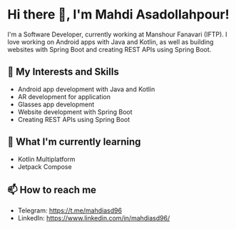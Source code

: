 # Hi there 👋, I'm Mahdi Asadollahpour!

I'm a Software Developer, currently working at Manshour Fanavari (IFTP). I love working on Android apps with Java and Kotlin, as well as building websites with Spring Boot and creating REST APIs using Spring Boot.

## 🔭 My Interests and Skills

- Android app development with Java and Kotlin
- AR development for application
- Glasses app development
- Website development with Spring Boot
- Creating REST APIs using Spring Boot

## 🌱 What I'm currently learning

- Kotlin Multiplatform
- Jetpack Compose

## 📫 How to reach me

- Telegram: https://t.me/mahdiasd96
- LinkedIn: https://www.linkedin.com/in/mahdiasd96/
